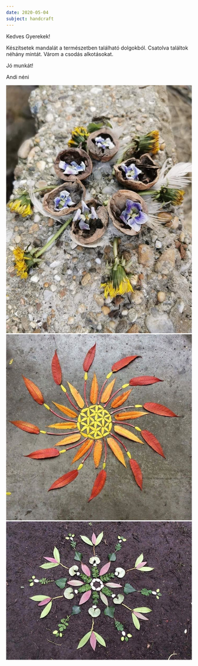 ```yaml
---
date: 2020-05-04
subject: handcraft
---
```


Kedves Gyerekek!

Készítsetek mandalát a természetben található dolgokból. Csatolva találtok néhány mintát.
Várom a csodás alkotásokat.

Jó munkát!

Andi néni

![Mandala 1](2020-05-04-technika-1.jpg)
![Mandala 2](2020-05-04-technika-2.jpg)
![Mandala 3](2020-05-04-technika-3.jpg)